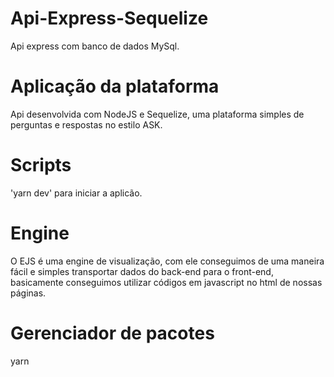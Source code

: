 # Api-Express-Sequelize

Api express com  banco de dados MySql.

# Aplicação da plataforma

Api desenvolvida com NodeJS e Sequelize, uma plataforma simples de perguntas e respostas no estilo ASK. 

# Scripts

'yarn dev' para iniciar a aplicão.

# Engine

O EJS é uma engine de visualização, com ele conseguimos de uma maneira fácil e simples transportar dados do back-end para o front-end, basicamente conseguimos utilizar códigos em javascript no html de nossas páginas.

# Gerenciador de pacotes

yarn


